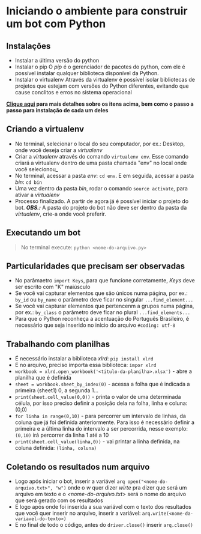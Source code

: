 # Iniciando o ambiente para construir um bot com Python

## Instalações
* Instalar a última versão do python
* Instalar o pip
    O _pip_ é o gerenciador de pacotes do python, com ele é possível instalar qualquer biblioteca disponível da Python.
* Instalar o virtualenv
    Através da virtualenv é possível isolar bibliotecas de projetos que estejam com versões do Python diferentes, evitando que cause conclitos e erros no sistema operacional

**[Clique aqui](http://blog.abraseucodigo.com.br/virtualenv-pip-pra-que-servem.html) para mais detalhes sobre os itens acima, bem como o passo a passo para instalação de cada um deles**

## Criando a virtualenv
* No terminal, selecionar o local do seu computador, por ex.: Desktop, onde você deseja criar a _virtualenv_
* Criar a _virtualenv_ através do comando `virtualenv env`. Esse comando criará a virtualenv dentro de uma pasta chamada "env" no local onde você selecionou_
* No terminal, acessar a pasta _env_: `cd env`. E em seguida, acessar a pasta _bin_: `cd bin`
* Uma vez dentro da pasta _bin_, rodar o comando `source activate`, para ativar a _virtualenv_
* Processo finalizado. A partir de agora já é possível iniciar o projeto do bot.
**_OBS.:_** A pasta do projeto do bot não deve ser dentro da pasta da _virtualenv_, crie-a onde você preferir.

## Executando um bot
>No terminal execute: `python <nome-do-arquivo.py>`

## Particularidades que precisam ser observadas
* No parâmaetro `import Keys`, para que funcione corretamente, _Keys_ deve ser escrito com "K" maiúsculo
* Se você vai capturar elementos que são únicos numa página, por ex.: `by_id` ou `by_name` o parâmetro deve ficar no singular `...find_element...`
* Se você vai capturar elementos que pertencenm a grupos numa página, por ex.: `by_class` o parâmetro deve ficar no plural `...find_elements...`
* Para que o Python reconheça a acentuação do Português Brasileiro, é necessário que seja inserido no início do arquivo `#coding: utf-8`

## Trabalhando com planilhas
* É necessário instalar a biblioteca _xlrd_: `pip install xlrd`
* E no arquivo, preciso importa essa biblioteca: `impor xlrd`
* `workbook = xlrd.open_workbook('<titulo-da-planilha>.xlsx')` - abre a planilha que é definida
* `sheet = workbook.sheet_by_index(0)` - acessa a folha que é indicada a primeira (sheet1) 0, a segunda 1...
* `print(sheet.cell_value(0,0))` - printa o valor de uma determinada célula, por isso preciso definir a posição dela na folha, linha e coluna: (0,0)
* `for linha in range(0,10)` - para percorrer um intervalo de linhas, da coluna que já foi definida anteriormente. Para isso é necessário definir a primeira e a última linha do intervalo a ser percorrida, nesse exemplo: `(0,10)` irá percorrer da linha 1 até a 10
* `print(sheet.cell_value(linha,0))` - vai printar a linha definida, na coluna definida: `(linha, coluna)`

## Coletando os resultados num arquivo
* Logo após iniciar o bot, inserir a variável `arq open("<nome-do-arquivo.txt>", "w")` onde o _w_ quer dizer _wirte_ pra dizer que será um arquivo em texto e o _<nome-do-arquivo.txt>_ será o nome do arquivo que será gerado com os resultados
* E logo após onde foi inserida a sua variável com o texto dos resultados que você quer inserir no arquivo, inserir a variável: `arq.write(<nome-da-variavel-do-texto>)`
* E no final de todo o código, antes do `driver.close()` inserir `arq.close()`